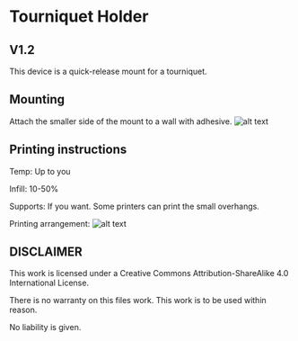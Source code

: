 # Tourniquet Holder

## V1.2

This device is a quick-release mount for a tourniquet.

## Mounting

Attach the smaller side of the mount to a wall with adhesive.
![alt text](/images/Screenshot%202023-02-13%20201123.png)

## Printing instructions

Temp: Up to you

Infill: 10-50%

Supports: If you want. Some printers can print the small overhangs.

Printing arrangement:
![alt text](/images/Screenshot_20230213_202118.png)

## DISCLAIMER

This work is licensed under a Creative Commons Attribution-ShareAlike 4.0 International License.

There is no warranty on this files work. This work is to be used within reason.

No liability is given.

